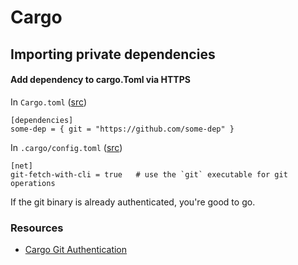 # Cargo

## Importing private dependencies

#### Add dependency to cargo.Toml via HTTPS

In `Cargo.toml` ([src](https://doc.rust-lang.org/cargo/reference/specifying-dependencies.html#specifying-dependencies-from-git-repositories))
```
[dependencies]
some-dep = { git = "https://github.com/some-dep" }
```

In `.cargo/config.toml` ([src](https://doc.rust-lang.org/cargo/reference/config.html#netgit-fetch-with-cli))
```
[net]
git-fetch-with-cli = true   # use the `git` executable for git operations
```

If the git binary is already authenticated, you're good to go.

### Resources
- [Cargo Git Authentication](https://doc.rust-lang.org/cargo/appendix/git-authentication.html)
